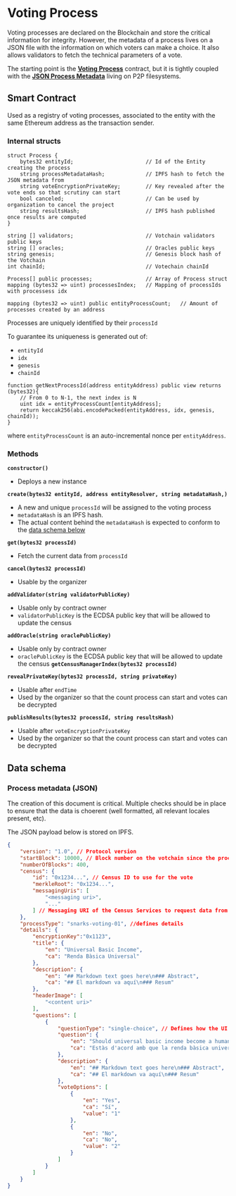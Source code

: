 # Voting Process

Voting processes are declared on the Blockchain and store the critical information for integrity. However, the metadata of a process lives on a JSON file with the information on which voters can make a choice. It also allows validators to fetch the technical parameters of a vote.

The starting point is the **[Voting Process](#smart-contract)** contract, but it is tightly coupled with the **[JSON Process Metadata](#data-schema)** living on P2P filesystems.

## Smart Contract

Used as a registry of voting processes, associated to the entity with the same Ethereum address as the transaction sender.

### Internal structs

```solidity
struct Process {
    bytes32 entityId;                       // Id of the Entity creating the process
    string processMetadataHash;             // IPFS hash to fetch the JSON metadata from
    string voteEncryptionPrivateKey;        // Key revealed after the vote ends so that scrutiny can start
    bool canceled;                          // Can be used by organization to cancel the project
    string resultsHash;                     // IPFS hash published once results are computed
}

string [] validators;                       // Votchain validators public keys
string [] oracles;                          // Oracles public keys
string genesis;                             // Genesis block hash of the Votchain
int chainId;                                // Votechain chainId

Process[] public processes;                 // Array of Process struct
mapping (bytes32 => uint) processesIndex;   // Mapping of processIds with processess idx

mapping (bytes32 => uint) public entityProcessCount;   // Amount of processes created by an address

```


Processes are uniquely identified by their `processId`

To guarantee its uniqueness is generated out of:
- `entityId`
- `idx`
- `genesis`
- `chainId`

```solidity
function getNextProcessId(address entityAddress) public view returns (bytes32){
    // From 0 to N-1, the next index is N
    uint idx = entityProcessCount[entityAddress];
    return keccak256(abi.encodePacked(entityAddress, idx, genesis, chainId));
}
```

where `entityProcessCount` is an auto-incremental nonce per `entityAddress`.

### Methods

**`constructor()`**
- Deploys a new instance

**`create(bytes32 entityId, address entityResolver, string metadataHash,)`**
- A new and unique `processId` will be assigned to the voting process
- `metadataHash` is an IPFS hash.
- The actual content behind the `metadataHash` is expected to conform to the [data schema below](#process-metadata-json)

**`get(bytes32 processId)`**
- Fetch the current data from `processId`

**`cancel(bytes32 processId)`**
- Usable by the organizer

**`addValidator(string validatorPublicKey)`**
- Usable only by contract owner
- `validatorPublicKey` is the ECDSA public key that will be allowed to update the census

**`addOracle(string oraclePublicKey)`**
- Usable only by contract owner
- `oraclePublicKey` is the ECDSA public key that will be allowed to update the census
**`getCensusManagerIndex(bytes32 processId)`**

**`revealPrivateKey(bytes32 processId, string privateKey)`**
* Usable after `endTime`
* Used by the organizer so that the count process can start and votes can be decrypted

**`publishResults(bytes32 processId, string resultsHash)`**
* Usable after `voteEncryptionPrivateKey`
* Used by the organizer so that the count process can start and votes can be decrypted

## Data schema

### Process metadata (JSON)

The creation of this document is critical. Multiple checks should be in place to ensure that the data is choerent (well formatted, all relevant locales present, etc).

The JSON payload below is stored on IPFS.

```json
{
    "version": "1.0", // Protocol version
    "startBlock": 10000, // Block number on the votchain since the process will be open
    "numberOfBlocks": 400,
    "census": {
        "id": "0x1234...", // Census ID to use for the vote
        "merkleRoot": "0x1234...",
        "messagingUris": [
            "<messaging uri>",
            "..."
        ] // Messaging URI of the Census Services to request data from
    },
    "processType": "snarks-voting-01", //defines details
    "details": {
        "encryptionKey":"0x1123",
        "title": {
            "en": "Universal Basic Income",
            "ca": "Renda Bàsica Universal"
        },
        "description": {
            "en": "## Markdown text goes here\n### Abstract",
            "ca": "## El markdown va aquí\n### Resum"
        },
        "headerImage": [
            "<content uri>"
        ],
        "questions": [
            {
                "questionType": "single-choice", // Defines how the UI should allow to choose among the votingOptions.
                "question": {
                    "en": "Should universal basic income become a human right?",
                    "ca": "Estàs d'acord amb que la renda bàsica universal sigui un dret humà?"
                },
                "description": {
                    "en": "## Markdown text goes here\n### Abstract",
                    "ca": "## El markdown va aquí\n### Resum"
                },
                "voteOptions": [
                    {
                        "en": "Yes",
                        "ca": "Sí",
                        "value": "1"
                    },
                    {
                        "en": "No",
                        "ca": "No",
                        "value": "2"
                    }
                ]
            }
        ]
    }
}
```
